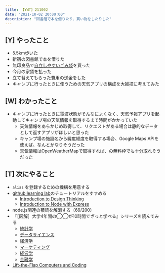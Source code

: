 ```yaml
---
title: 【YWT】211002
date: "2021-10-02 20:00:00"
description: "図書館で本を借りたり、買い物をしたりした"
---
```


## [Y] やったこと

- 5.5km歩いた
- 新宿の図書館で本を借りた
- 無印良品で[自立しやすいごみ袋](https://www.muji.com/jp/ja/store/cmdty/detail/4550344885444)を買った
- 今月の家賃を払った
- 立て替えてもらった費用の送金をした
- キャンプに行ったときに使うための天気アプリの構成を大雑把に考えてみた

## [W] わかったこと

- キャンプに行ったときに電波状態がそんなによくなく、天気予報アプリを起動してキャンプ場の天気情報を取得するまで時間がかかっていた
  - 天気情報をあらかじめ取得して、リクエストがある場合は静的なデータとして返すアプリがほしいと思った
  - キャンプ場の施設名から緯度経度を取得する場合、Google Maps APIを使えば、なんとかなりそうだった
  - 天気情報はOpenWeatherMapで取得すれば、の無料枠でも十分取れそうだった

## [T] 次にやること

- `alias` を登録するための機構を用意する
- [github learning lab](https://lab.github.com/githubtraining)のチュートリアルをすすめる
  - [Introduction to Design Thinking](https://lab.github.com/githubtraining/introduction-to-design-thinking)
  - [Introduction to Node with Express](https://lab.github.com/everydeveloper/introduction-to-node-with-express)
- node.js関連の積読を解消する（69/200）
- 『［図解］大学4年間の◯◯が10時間でざっと学べる』シリーズを読んでみる
  - [統計学](https://www.amazon.co.jp/dp/B07PXB4NN9)
  - [データサイエンス](https://www.amazon.co.jp/dp/B07XNW3TQM)
  - [経済学](https://www.amazon.co.jp/dp/B01KNLFHH6)
  - [マーケティング](https://www.amazon.co.jp/dp/B07BNC2SV3)
  - [経営学](https://www.amazon.co.jp/dp/B071SKDF3L)
  - [金融学](https://www.amazon.co.jp/dp/B07BB6Z7FW)
- [Lift-the-Flap Computers and Coding](https://www.amazon.co.jp/dp/1409591514)

<!-- https://twitter.com/camomile_cafe/status/1444531092522815490?s=20 -->
